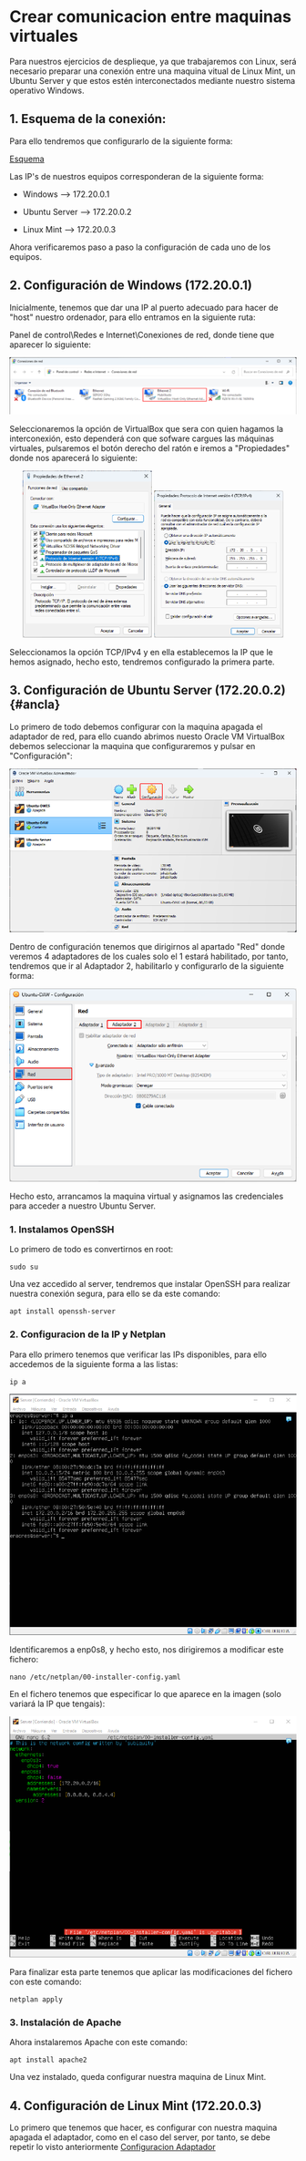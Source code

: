 # Crear comunicacion entre maquinas virtuales

Para nuestros ejercicios de desplieque, ya que trabajaremos con Linux, será necesario preparar una conexión entre una 
maquina vitual de Linux Mint, un Ubuntu Server y que estos estén interconectados mediante nuestro sistema operativo
Windows.

## 1. Esquema de la conexión:

Para ello tendremos que configurarlo de la siguiente forma:

[Esquema]()

Las IP's de nuestros equipos corresponderan de la siguiente forma:

 * Windows       --> 172.20.0.1

 * Ubuntu Server --> 172.20.0.2

 * Linux Mint    --> 172.20.0.3

Ahora verificaremos paso a paso la configuración de cada uno de los equipos.

## 2. Configuración de Windows (172.20.0.1)

Inicialmente, tenemos que dar una IP al puerto adecuado para hacer de "host" nuestro ordenador, para ello entramos en la
siguiente ruta:

Panel de control\Redes e Internet\Conexiones de red, donde tiene que aparecer lo siguiente:

![Conexoines](../Imagenes/6.png)

Seleccionaremos la opción de VirtualBox que sera con quien hagamos la interconexión, esto dependerá con que sofware cargues 
las máquinas virtuales, pulsaremos el botón derecho del ratón e iremos a "Propiedades" donde nos aparecerá lo siguiente:

<p align="center">
  <img src="../Imagenes/7.png" alt="Propiedades" width="45%" />
  
  <img src="../Imagenes/8.png" alt="TCP/IPv4" width="45%" />
</p>

Seleccionamos la opción TCP/IPv4 y en ella establecemos la IP que le hemos asignado, hecho esto, tendremos configurado la primera parte.

## 3. Configuración de Ubuntu Server (172.20.0.2) {#ancla}

Lo primero de todo debemos configurar con la maquina apagada el adaptador de red, para ello cuando abrimos nuesto 
Oracle VM VirtualBox debemos seleccionar la maquina que configuraremos y pulsar en "Configuración":

![VirtualBox](../Imagenes/9.png)

Dentro de configuración tenemos que dirigirnos al apartado "Red" donde veremos 4 adaptadores de los cuales solo el 1 estará 
habilitado, por tanto, tendremos que ir al Adaptador 2, habilitarlo y configurarlo de la siguiente forma:

![Conexoines](../Imagenes/10.png)

Hecho esto, arrancamos la maquina virtual y asignamos las credenciales para acceder a nuestro Ubuntu Server.

### 1. Instalamos OpenSSH

Lo primero de todo es convertirnos en root:

```
sudo su
```

Una vez accedido al server, tendremos que instalar OpenSSH para realizar nuestra conexión segura, para ello se da este comando:

```
apt install openssh-server
```

### 2. Configuracion de la IP y Netplan

Para ello primero tenemos que verificar las IPs disponibles, para ello accedemos de la siguiente forma a las listas:

```
ip a
```

![IP Server](../Imagenes/11.png)

Identificaremos a enp0s8, y hecho esto, nos dirigiremos a modificar este fichero:

``` 
nano /etc/netplan/00-installer-config.yaml
 ```
En el fichero tenemos que especificar lo que aparece en la imagen (solo variará la IP que tengais):

![00-installer-config](../Imagenes/12.png)

Para finalizar esta parte tenemos que aplicar las modificaciones del fichero con este comando:

```
netplan apply
```
### 3. Instalación de Apache

Ahora instalaremos Apache con este comando:

```
apt install apache2
```
Una vez instalado, queda configurar nuestra maquina de Linux Mint.

## 4. Configuración de Linux Mint (172.20.0.3)

Lo primero que tenemos que hacer, es configurar con nuestra maquina apagada el adaptador, como en el caso del server,
por tanto, se debe repetir lo visto anteriormente [Configuracion Adaptador](#ancla)

